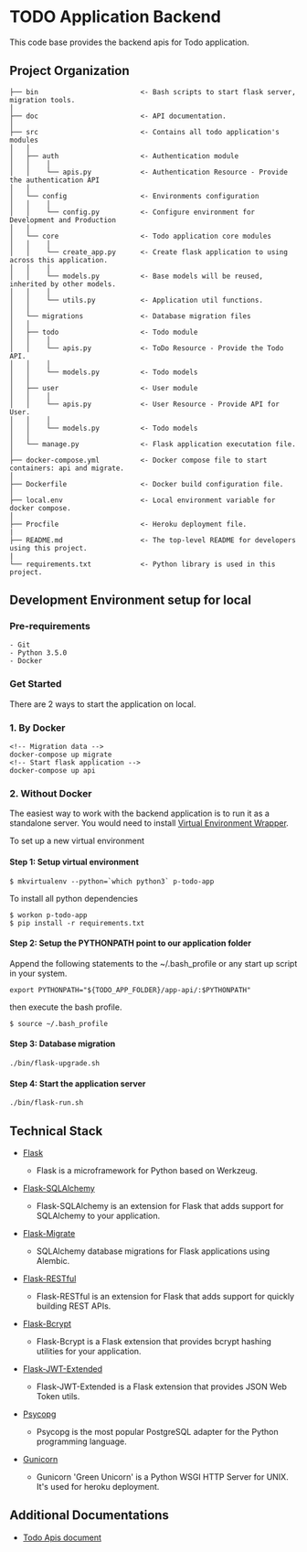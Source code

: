 # TODO Application Backend

This code base provides the backend apis for Todo application.

Project Organization
------------
    ├── bin                         <- Bash scripts to start flask server, migration tools.
    │
    ├── doc                         <- API documentation.
    │
    ├── src                         <- Contains all todo application's modules
    │   │
    │   ├── auth                    <- Authentication module
    │   │    │
    │   │    └── apis.py            <- Authentication Resource - Provide the authentication API
    │   │
    │   └── config                  <- Environments configuration
    │   │    │
    │   │    └── config.py          <- Configure environment for Development and Production
    │   │
    │   └── core                    <- Todo application core modules
    │   │    │
    │   │    └── create_app.py      <- Create flask application to using across this application.
    │   │    │
    │   │    └── models.py          <- Base models will be reused, inherited by other models.
    │   │    │
    │   │    └── utils.py           <- Application util functions.
    │   │
    │   └── migrations              <- Database migration files
    │   │
    │   ├── todo                    <- Todo module
    │   │    │
    │   │    └── apis.py            <- ToDo Resource - Provide the Todo API.
    │   │    │
    │   │    └── models.py          <- Todo models
    │   │
    │   ├── user                    <- User module
    │   │    │
    │   │    └── apis.py            <- User Resource - Provide API for User.
    │   │    │
    │   │    └── models.py          <- Todo models
    │   │
    │   └── manage.py               <- Flask application executation file.
    │
    ├── docker-compose.yml          <- Docker compose file to start containers: api and migrate.
    │
    ├── Dockerfile                  <- Docker build configuration file.
    │
    ├── local.env                   <- Local environment variable for docker compose.
    │
    ├── Procfile                    <- Heroku deployment file.
    |
    ├── README.md                   <- The top-level README for developers using this project.
    |
    └── requirements.txt            <- Python library is used in this project.

Development Environment setup for local
------------

### Pre-requirements

    - Git
    - Python 3.5.0
    - Docker

### Get Started

There are 2 ways to start the application on local.

### 1. By Docker

```
<!-- Migration data -->
docker-compose up migrate
<!-- Start flask application -->
docker-compose up api
```

### 2. Without Docker

The easiest way to work with the backend application is to run it as a standalone server.
You would need to install [Virtual Environment Wrapper](https://virtualenvwrapper.readthedocs.io).

To set up a new virtual environment

#### Step 1: Setup virtual environment

```
$ mkvirtualenv --python=`which python3` p-todo-app
```

To install all python dependencies

```
$ workon p-todo-app
$ pip install -r requirements.txt
```

#### Step 2: Setup the PYTHONPATH point to our application folder

Append the following statements to the ~/.bash_profile or any start up script in your system.

```
export PYTHONPATH="${TODO_APP_FOLDER}/app-api/:$PYTHONPATH"
```

then execute the bash profile.

```
$ source ~/.bash_profile
```

#### Step 3: Database migration

```
./bin/flask-upgrade.sh
```

#### Step 4: Start the application server

```
./bin/flask-run.sh
```

Technical Stack
------------

* [Flask](http://flask.pocoo.org)
    - Flask is a microframework for Python based on Werkzeug.

* [Flask-SQLAlchemy](http://flask-sqlalchemy.pocoo.org/2.3/)
    - Flask-SQLAlchemy is an extension for Flask that adds support for SQLAlchemy to your application.

* [Flask-Migrate](https://github.com/miguelgrinberg/Flask-Migrate)
    - SQLAlchemy database migrations for Flask applications using Alembic.

* [Flask-RESTful](https://flask-restful.readthedocs.io/en/latest/)
    - Flask-RESTful is an extension for Flask that adds support for quickly building REST APIs.

* [Flask-Bcrypt](https://flask-bcrypt.readthedocs.io/en/latest/)
    - Flask-Bcrypt is a Flask extension that provides bcrypt hashing utilities for your application.

* [Flask-JWT-Extended](https://flask-jwt-extended.readthedocs.io/)
    - Flask-JWT-Extended is a Flask extension that provides JSON Web Token utils.

* [Psycopg](http://initd.org/psycopg/)
    - Psycopg is the most popular PostgreSQL adapter for the Python programming language.

* [Gunicorn](https://gunicorn.org/)
  * Gunicorn 'Green Unicorn' is a Python WSGI HTTP Server for UNIX. It's used for heroku deployment.

Additional Documentations
------------
* [Todo Apis document](doc/index.md)